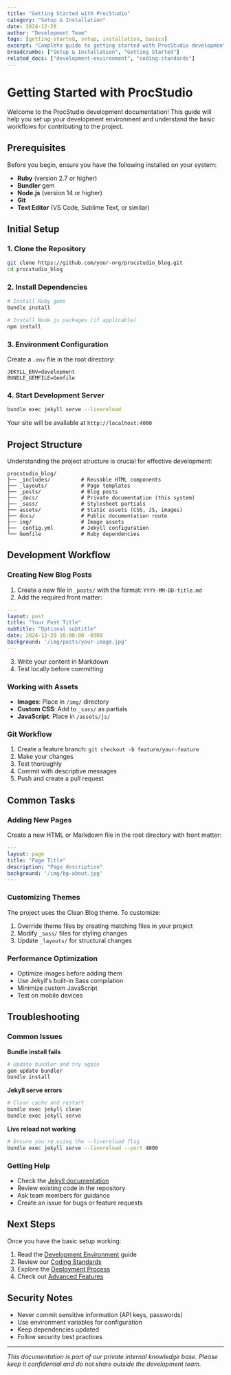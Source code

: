 ```yaml
---
title: "Getting Started with ProcStudio"
category: "Setup & Installation"
date: 2024-12-28
author: "Development Team"
tags: [getting-started, setup, installation, basics]
excerpt: "Complete guide to getting started with ProcStudio development environment and basic workflows."
breadcrumbs: ["Setup & Installation", "Getting Started"]
related_docs: ["development-environment", "coding-standards"]
---
```


# Getting Started with ProcStudio

Welcome to the ProcStudio development documentation! This guide will help you set up your development environment and understand the basic workflows for contributing to the project.

## Prerequisites

Before you begin, ensure you have the following installed on your system:

- **Ruby** (version 2.7 or higher)
- **Bundler** gem
- **Node.js** (version 14 or higher)
- **Git**
- **Text Editor** (VS Code, Sublime Text, or similar)

## Initial Setup

### 1. Clone the Repository

```bash
git clone https://github.com/your-org/procstudio_blog.git
cd procstudio_blog
```

### 2. Install Dependencies

```bash
# Install Ruby gems
bundle install

# Install Node.js packages (if applicable)
npm install
```

### 3. Environment Configuration

Create a `.env` file in the root directory:

```env
JEKYLL_ENV=development
BUNDLE_GEMFILE=Gemfile
```

### 4. Start Development Server

```bash
bundle exec jekyll serve --livereload
```

Your site will be available at `http://localhost:4000`

## Project Structure

Understanding the project structure is crucial for effective development:

```
procstudio_blog/
├── _includes/          # Reusable HTML components
├── _layouts/           # Page templates
├── _posts/             # Blog posts
├── _docs/              # Private documentation (this system)
├── _sass/              # Stylesheet partials
├── assets/             # Static assets (CSS, JS, images)
├── docs/               # Public documentation route
├── img/                # Image assets
├── _config.yml         # Jekyll configuration
└── Gemfile             # Ruby dependencies
```

## Development Workflow

### Creating New Blog Posts

1. Create a new file in `_posts/` with the format: `YYYY-MM-DD-title.md`
2. Add the required front matter:

```yaml
---
layout: post
title: "Your Post Title"
subtitle: "Optional subtitle"
date: 2024-12-28 10:00:00 -0300
background: '/img/posts/your-image.jpg'
---
```

3. Write your content in Markdown
4. Test locally before committing

### Working with Assets

- **Images**: Place in `/img/` directory
- **Custom CSS**: Add to `_sass/` as partials
- **JavaScript**: Place in `/assets/js/`

### Git Workflow

1. Create a feature branch: `git checkout -b feature/your-feature`
2. Make your changes
3. Test thoroughly
4. Commit with descriptive messages
5. Push and create a pull request

## Common Tasks

### Adding New Pages

Create a new HTML or Markdown file in the root directory with front matter:

```yaml
---
layout: page
title: "Page Title"
description: "Page description"
background: '/img/bg-about.jpg'
---
```

### Customizing Themes

The project uses the Clean Blog theme. To customize:

1. Override theme files by creating matching files in your project
2. Modify `_sass/` files for styling changes
3. Update `_layouts/` for structural changes

### Performance Optimization

- Optimize images before adding them
- Use Jekyll's built-in Sass compilation
- Minimize custom JavaScript
- Test on mobile devices

## Troubleshooting

### Common Issues

**Bundle install fails**
```bash
# Update bundler and try again
gem update bundler
bundle install
```

**Jekyll serve errors**
```bash
# Clear cache and restart
bundle exec jekyll clean
bundle exec jekyll serve
```

**Live reload not working**
```bash
# Ensure you're using the --livereload flag
bundle exec jekyll serve --livereload --port 4000
```

### Getting Help

- Check the [Jekyll documentation](https://jekyllrb.com/docs/)
- Review existing code in the repository
- Ask team members for guidance
- Create an issue for bugs or feature requests

## Next Steps

Once you have the basic setup working:

1. Read the [Development Environment](development-environment) guide
2. Review our [Coding Standards](coding-standards)
3. Explore the [Deployment Process](deployment-process)
4. Check out [Advanced Features](advanced-features)

## Security Notes

- Never commit sensitive information (API keys, passwords)
- Use environment variables for configuration
- Keep dependencies updated
- Follow security best practices

---

*This documentation is part of our private internal knowledge base. Please keep it confidential and do not share outside the development team.*